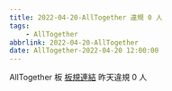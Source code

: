 ```yaml
---
title: 2022-04-20-AllTogether 違規 0 人
tags:
    - AllTogether
abbrlink: 2022-04-20-AllTogether
date: AllTogether-2022-04-20 12:00:00
---
```

AllTogether 板 [板規連結](https://www.ptt.cc/bbs/AllTogether/M.1643211430.A.5FB.html)
昨天違規 0 人

